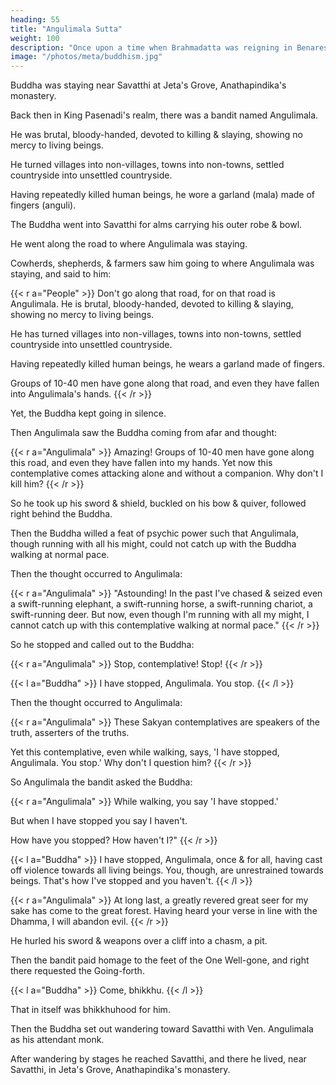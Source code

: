 ```yaml
---
heading: 55
title: "Angulimala Sutta"
weight: 100
description: "Once upon a time when Brahmadatta was reigning in Benares, it was as his queen's child that the Bodhisatva came to life once more"
image: "/photos/meta/buddhism.jpg"
---
```



Buddha was staying near Savatthi at Jeta's Grove, Anathapindika's monastery. 

Back then in King Pasenadi's realm, there was a bandit named Angulimala. 

He was brutal, bloody-handed, devoted to killing & slaying, showing no mercy to living beings. 

He turned villages into non-villages, towns into non-towns, settled countryside into unsettled countryside. 

Having repeatedly killed human beings, he wore a garland (mala) made of fingers (anguli).

The Buddha went into Savatthi for alms carrying his outer robe & bowl. 

<!-- Then the Buddha, early in the morning, having put on his robes and ,   -->

<!-- Having wandered for alms in Savatthi and returning from his alms round after his meal, he set his lodging in order. 

Carrying his robes & bowl, -->

He went along the road to where Angulimala was staying. 

Cowherds, shepherds, & farmers saw him going to where Angulimala was staying, and said to him:

{{< r a="People" >}}
Don't go along that road, for on that road is Angulimala. He is brutal, bloody-handed, devoted to killing & slaying, showing no mercy to living beings. 

He has turned villages into non-villages, towns into non-towns, settled countryside into unsettled countryside. 

Having repeatedly killed human beings, he wears a garland made of fingers. 

Groups of 10-40 men have gone along that road, and even they have fallen into Angulimala's hands.
{{< /r >}}


Yet, the Buddha kept going in silence.

<!-- A second time... A third time, cowherds, shepherds, & farmers said to the Buddha, "Don't go along that road, contemplative... Groups of ten, twenty, thirty, & forty men have gone along that road, and even they have fallen into Angulimala's hands." When this was said, the Buddha kept going in silence. -->

Then Angulimala saw the Buddha coming from afar and thought: 

{{< r a="Angulimala" >}}
Amazing! Groups of 10-40 men have gone along this road, and even they have fallen into my hands. Yet now this contemplative comes attacking alone and without a companion. Why don't I kill him?
{{< /r >}}


So he took up his sword & shield, buckled on his bow & quiver, followed right behind the Buddha.

Then the Buddha willed a feat of psychic power such that Angulimala, though running with all his might, could not catch up with the Buddha walking at normal pace. 

Then the thought occurred to Angulimala: 

{{< r a="Angulimala" >}}
"Astounding! In the past I've chased & seized even a swift-running elephant, a swift-running horse, a swift-running chariot, a swift-running deer. But now, even though I'm running with all my might, I cannot catch up with this contemplative walking at normal pace."
{{< /r >}}


So he stopped and called out to the Buddha:

{{< r a="Angulimala" >}}
Stop, contemplative! Stop!
{{< /r >}}

{{< l a="Buddha" >}}
I have stopped, Angulimala. You stop.
{{< /l >}}


Then the thought occurred to Angulimala:

{{< r a="Angulimala" >}}
These Sakyan contemplatives are speakers of the truth, asserters of the truths. 

Yet this contemplative, even while walking, says, 'I have stopped, Angulimala. You stop.' Why don't I question him?
{{< /r >}}


So Angulimala the bandit asked the Buddha:

{{< r a="Angulimala" >}}
While walking, you say 'I have stopped.'

But when I have stopped you say I haven't.

How have you stopped? How haven't I?"
{{< /r >}}

{{< l a="Buddha" >}}
I have stopped, Angulimala, once & for all, having cast off violence towards all living beings. You, though, are unrestrained towards beings. That's how I've stopped and you haven't.
{{< /l >}}


{{< r a="Angulimala" >}}
At long last, a greatly revered great seer for my sake has come to the great forest.
Having heard your verse in line with the Dhamma, I will abandon evil.
{{< /r >}}


He hurled his sword & weapons over a cliff into a chasm, a pit.

Then the bandit paid homage to the feet of the One Well-gone, and right there requested the Going-forth.

<!-- The Awakened One, the compassionate great seer, the teacher of the world, along with its devas, said to him then: -->


{{< l a="Buddha" >}}
Come, bhikkhu.
{{< /l >}}


That in itself was bhikkhuhood for him.

Then the Buddha set out wandering toward Savatthi with Ven. Angulimala as his attendant monk.

After wandering by stages he reached Savatthi, and there he lived, near Savatthi, in Jeta's Grove, Anathapindika's monastery.

